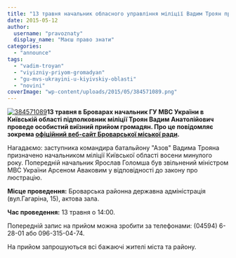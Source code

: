```yaml
---
title: "13 травня начальник обласного управління міліції Вадим Троян проведе прийом громадян у Броварах"
date: 2015-05-12
author: 
  username: "pravoznaty"
  display_name: "Маєш право знати"
categories: 
  - "announce"
tags: 
  - "vadim-troyan"
  - "viyizniy-priyom-gromadyan"
  - "gu-mvs-ukrayini-u-kiyivskiy-oblasti"
  - "novini"
coverImage: "wp-content/uploads/2015/05/384571089.png"
---
```


[![384571089](https://mpz.brovary.org/wp-content/uploads/2015/05/384571089.png)](https://mpz.brovary.org/wp-content/uploads/2015/05/384571089.png)**13 травня в Броварах начальник ГУ МВС України в Київській області підполковник міліції Троян Вадим Анатолійович проведе особистий виїзний прийом громадян. Про це повідомляє зокрема [офіційний веб-сайт Броварської міської ради](https://www.brovary.kiev.ua/do-uvagi-brovarchan-vi%D1%97znii-priiom-gromadyan-nachalnikom-gu-mvs-ukra%D1%97ni-v-ki%D1%97vsk%D1%96i-oblast%D1%96-va-troyan).**

Нагадаємо: заступника командира батальйону "Азов" Вадима Трояна призначено начальником міліції Київської області восени минулого року. Попередній начальник Ярослав Голомша був звільнений міністром МВС України Арсеном Аваковим у відповідності до закону про люстрацію.

**Місце проведення:** Броварська районна державна адміністрація (вул.Гагаріна, 15), актова зала.

**Час проведення:** 13 травня о 14:00.

Попередній запис на прийом можна зробити за телефонами: (04594) 6-28-01 або 096-315-04-74.

На прийом запрошуються всі бажаючі жителі міста та району.
